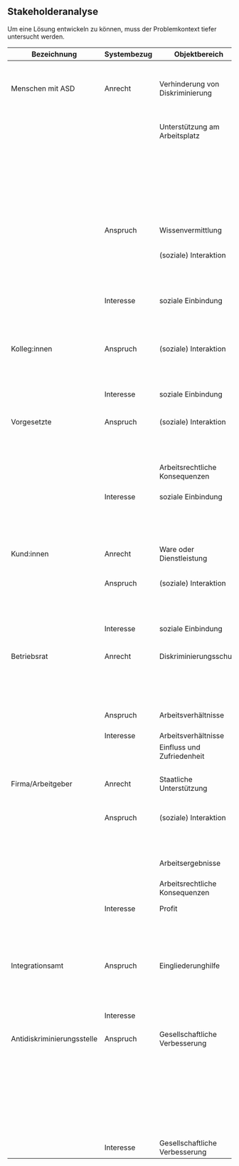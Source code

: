 ## Stakeholderanalyse

Um eine Lösung entwickeln zu können, muss der Problemkontext tiefer untersucht werden.

| **Bezeichnung**            | **Systembezug** | **Objektbereich**                | **Erfordernis/Erwartung**                                                                                                                                                      |
|----------------------------|-----------------|----------------------------------|--------------------------------------------------------------------------------------------------------------------------------------------------------------------------------|
| Menschen mit ASD           | Anrecht         | Verhinderung von Diskriminierung | Maßnahmen gegen Diskriminierung (präventiv, Sofortmaßnahmen, allg. organisatorische Pflichten) zum Schutz durch Arbeitgeber nach AGG                                           |
|                            |                 | Unterstützung am Arbeitsplatz    | begleitende Hilfe durchs Arbeitsleben/Arbeitsassistenz nach §185 Abs. 5 SGB IX                                                                                                 |
|                            |                 |                                  | Konzept unterstützte Beschäftigung §55 SGB IX Einarbeitung, Qualifizierung ,Unterstützung auf betriebl. Arbeitsplatz wenn sozialpflichtiges Arbeitsverhältnis nicht erreichbar |
|                            | Anspruch        | Wissenvermittlung                | Verringerung negativer Stereotypen                                                                                                                                             |
|                            |                 | (soziale) Interaktion            | Verringerung von Kommunikationsproblemen (am Arbeitsplatz)                                                                                                                     |
|                            |                 |                                  | Effektives, reibungsfreies Arbeiten                                                                                                                                            |
|                            | Interesse       | soziale Einbindung               | positiver Umgang/Kontakt mit Kolleg:innen (& Vorgesetzte)                                                                                                                      |
|                            |                 |                                  | Empathie/Verständnis durch Kolleg:innen/Vorgesetzte                                                                                                                            |
|                            |                 |                                  |                                                                                                                                                                                |
| Kolleg:innen               | Anspruch        | (soziale) Interaktion            | Verringerung von Kommunikationsproblemen (am Arbeitsplatz)                                                                                                                     |
|                            |                 |                                  | Effektives, reibungsfreies Arbeiten                                                                                                                                            |
|                            | Interesse       | soziale Einbindung               | positiver Umgang/Kontakt mit Kolleg:innen (& Vorgesetzte)                                                                                                                      |
|                            |                 |                                  |                                                                                                                                                                                |
| Vorgesetzte                | Anspruch        | (soziale) Interaktion            | Verringerung von Kommunikationsproblemen (am Arbeitsplatz)                                                                                                                     |
|                            |                 |                                  | Effektives, reibungsfreies Arbeiten                                                                                                                                            |
|                            |                 | Arbeitsrechtliche Konsequenzen   | Keinerlei juristische Problematiken aufgrund von Diskrimierung                                                                                                                 |
|                            | Interesse       | soziale Einbindung               | positiver Umgang/Kontakt im Team                                                                                                                                               |
|                            |                 |                                  | Keinerlei soziale Probleme oder Einbußen im Ansehen aufgrund von Diskrimierung                                                                                                 |
|                            |                 |                                  |                                                                                                                                                                                |
| Kund:innen                 | Anrecht         | Ware oder Dienstleistung         | Erhalt der geforderten bzw. vertraglich zustehenden Ware/Dienstleistung                                                                                                        |
|                            | Anspruch        | (soziale) Interaktion            | Verringerung von Kommunikationsproblemen (am Arbeitsplatz)                                                                                                                     |
|                            |                 |                                  | Effektives, reibungsfreies Arbeiten                                                                                                                                            |
|                            | Interesse       | soziale Einbindung               | positiver Umgang/Kontakt mit Ansprechperson                                                                                                                                    |
|                            |                 |                                  |                                                                                                                                                                                |
| Betriebsrat                | Anrecht         | Diskriminierungsschutz           | Sicherstellung, dass Arbeitgebende Vorschriften einhalten                                                                                                                      |
|                            |                 |                                  | Konfliktlösung im Falle von Diskrimierung oder anderen Problemen am Arbeitsplatz                                                                                               |
|                            | Anspruch        | Arbeitsverhältnisse              | Gewährleistung einer guten Arbeitsstelle für alle Beschäftigten                                                                                                                |
|                            | Interesse       | Arbeitsverhältnisse              | Geringe Anzahl an Konflikten                                                                                                                                                   |
|                            |                 | Einfluss und Zufriedenheit       | positives Standing bei Arbeitnehmer:innen                                                                                                                                      |
|                            |                 |                                  |                                                                                                                                                                                |
| Firma/Arbeitgeber          | Anrecht         | Staatliche Unterstützung         | Lohnkostenzuschuss und Unterstützungsleistung nach §61 SGB IX als Minderleistungsausgleich                                                                                     |
|                            | Anspruch        | (soziale) Interaktion            | Verringerung von Kommunikationsproblemen (am Arbeitsplatz)                                                                                                                     |
|                            |                 |                                  | Effektives, reibungsfreies Arbeiten                                                                                                                                            |
|                            |                 | Arbeitsergebnisse                | Effektives, reibungsfreies Arbeiten                                                                                                                                            |
|                            |                 | Arbeitsrechtliche Konsequenzen   | Keinerlei juristische Problematiken aufgrund von Diskrimierung                                                                                                                 |
|                            | Interesse       | Profit                           | Profit (durch effektive Arbeit)                                                                                                                                                |
|                            |                 |                                  | Keinerlei soziale Probleme oder Einbußen im Ansehen aufgrund von Diskrimierung                                                                                                 |
|                            |                 |                                  |                                                                                                                                                                                |
| Integrationsamt            | Anspruch        | Eingliederunghilfe               | Erhaltung/Erweiterung beruflicher Kenntnisse/Fähigkeiten von Menschen mit ASD                                                                                                  |
|                            |                 |                                  | Informierung der Arbeitgebenden                                                                                                                                                |
|                            | Interesse       |                                  | Gute Kommunikation mit den Betroffenen (&Firmen)                                                                                                                               |
|                            |                 |                                  |                                                                                                                                                                                |
| Antidiskriminierungsstelle | Anspruch        | Gesellschaftliche Verbesserung   | Forschung zu Diskriminierung beteiben                                                                                                                                          |
|                            |                 |                                  | Projekte und Aktionen zur Verringerung von Diskriminierung abhalten                                                                                                            |
|                            |                 |                                  | Förderprogramme zB. Für das Beratungsnetz zu Antidiskriminierung stellen                                                                                                       |
|                            |                 |                                  | Informationen und Hilfen zu dem Thema Diskriminierung bereitstellen                                                                                                            |
|                            | Interesse       | Gesellschaftliche Verbesserung   | Verringerung von Diskriminierung                                                                                                                                               |
